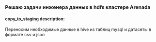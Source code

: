 ### Решаю задачи инженера данных в hdfs кластере Arenada

#### copy_to_staging description:  
Переносим необходимые данные в hive из таблиц mysql и датасеты в формате csv и json  

